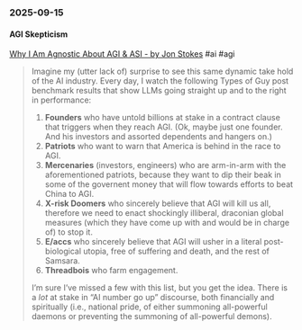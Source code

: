 ### 2025-09-15
#### AGI Skepticism
[Why I Am Agnostic About AGI & ASI - by Jon Stokes](https://www.jonstokes.com/p/why-i-am-agnostic-about-agi-and-asi) #ai #agi

> Imagine my (utter lack of) surprise to see this same dynamic take hold of the AI industry. Every day, I watch the following Types of Guy post benchmark results that show LLMs going straight up and to the right in performance:
> 
> 1. **Founders** who have untold billions at stake in a contract clause that triggers when they reach AGI. (Ok, maybe just one founder. And his investors and assorted dependents and hangers on.)
> 2. **Patriots** who want to warn that America is behind in the race to AGI.
> 3. **Mercenaries** (investors, engineers) who are arm-in-arm with the aforementioned patriots, because they want to dip their beak in some of the governent money that will flow towards efforts to beat China to AGI.
> 4. **X-risk Doomers** who sincerely believe that AGI will kill us all, therefore we need to enact shockingly illiberal, draconian global measures (which they have come up with and would be in charge of) to stop it.
> 5. **E/accs** who sincerely believe that AGI will usher in a literal post-biological utopia, free of suffering and death, and the rest of Samsara.
> 6. **Threadbois** who farm engagement.
> 
> I’m sure I’ve missed a few with this list, but you get the idea. There is a _lot_ at stake in “AI number go up” discourse, both financially and spiritually (i.e., national pride, of either summoning all-powerful daemons or preventing the summoning of all-powerful demons).

